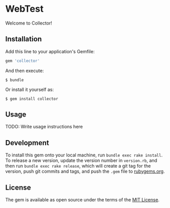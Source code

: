 # WebTest

Welcome to Collector!

## Installation

Add this line to your application's Gemfile:

```ruby
gem 'collector'
```

And then execute:

    $ bundle

Or install it yourself as:

    $ gem install collector

## Usage

TODO: Write usage instructions here

## Development

To install this gem onto your local machine, run `bundle exec rake install`. To release a new version, update the version number in `version.rb`, and then run `bundle exec rake release`, which will create a git tag for the version, push git commits and tags, and push the `.gem` file to [rubygems.org](https://rubygems.org).


## License

The gem is available as open source under the terms of the [MIT License](http://opensource.org/licenses/MIT).

